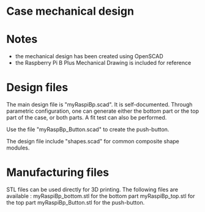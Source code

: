 Case mechanical design
======================


Notes
=====
- the mechanical design has been created using OpenSCAD
- the Raspberry Pi B Plus Mechanical Drawing is included for reference


Design files
============
The main design file is "myRaspiBp.scad". It is self-documented.
Through parametric configuration, one can generate either the bottom part or the top part
of the case, or both parts. A fit test can also be performed.

Use the file "myRaspBp_Button.scad" to create the push-button.

The design file include "shapes.scad" for common composite shape modules.


Manufacturing files
===================
STL files can be used directly for 3D printing.
The following files are available :
    myRaspiBp_bottom.stl for the bottom part
    myRaspiBp_top.stl for the top part
    myRaspiBp_Button.stl for the push-button.







